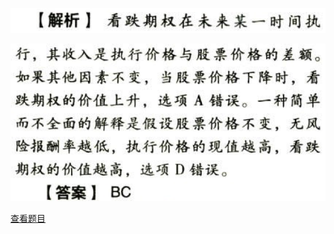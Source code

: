 ![](f178425fe3e9a5a7b43449c1f2380744.png)

![](fefb9b69ff0449cdd3f7227d04ff3650.png)

[查看题目](../C07期权价值评估.本章真题.md#5-题目)

